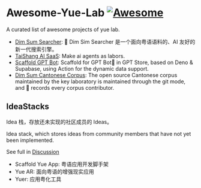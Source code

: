 # Awesome-Yue-Lab [![Awesome](https://cdn.rawgit.com/sindresorhus/awesome/d7305f38d29fed78fa85652e3a63e154dd8e8829/media/badge.svg)](https://github.com/sindresorhus/awesome)

A curated list of awesome projects of yue lab.

* [Dim Sum Searcher](https://github.com/NonceGeek/dim-sum-searcher): 🧪 Dim Sim Searcher 是一个面向粤语语料的、AI 友好的新一代搜索引擎。
* [TaiShang AI SaaS](https://github.com/NonceGeek/tai-shang-micro-ai-saas): Make ai agents as labors.
* [Scaffold GPT Bot](https://github.com/NonceGeek/scaffold-gpt-bot): Scaffold for GPT Bot🤖 in GPT Store, based on Deno & Supabase, using Action for the dynamic data support.
* [Dim Sum Cantonese Corpus](https://github.com/NonceGeek/dim-sum-cantonese-corpus): The open source Cantonese corpus maintained by the key laboratory is maintained through the git mode, and 📝 records every corpus contributor.

## IdeaStacks

Idea 栈，存放还未实现的社区成员的 Ideas。

Idea stack, which stores ideas from community members that have not yet been implemented.

See full in [Discussion](https://github.com/orgs/NonceGeek/discussions/categories/dim-sum-ai-lab-desci)

* Scaffold Yue App: 粤语应用开发脚手架
* Yue AR: 面向粤语的增强现实应用
* Yuer: 应用粤化工具

